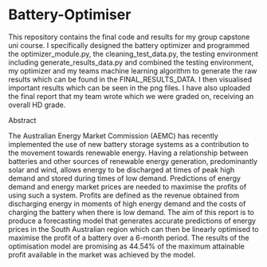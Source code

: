 # Battery-Optimiser

This repository contains the final code and results for my group capstone uni course. I specifically designed the battery optimizer and programmed the optimizer_module.py, the cleaning_test_data.py, the testing environment including generate_results_data.py and combined the testing environment, my optimizer and my teams machine learning algorithm to generate the raw results which can be found in the FINAL_RESULTS_DATA. I then visualised important results which can be seen in the png files. I have also uploaded the final report that my team wrote which we were graded on, receiving an overall HD grade.

Abstract

The Australian Energy Market Commission (AEMC) has recently implemented
the use of new battery storage systems as a contribution to the movement towards renewable energy. Having a relationship between batteries and other sources
of renewable energy generation, predominantly solar and wind, allows energy to
be discharged at times of peak high demand and stored during times of low demand. Predictions of energy demand and energy market prices are needed to
maximise the profits of using such a system. Profits are defined as the revenue
obtained from discharging energy in moments of high energy demand and the
costs of charging the battery when there is low demand. The aim of this report
is to produce a forecasting model that generates accurate predictions of energy
prices in the South Australian region which can then be linearly optimised to
maximise the profit of a battery over a 6-month period. The results of the optimisation model are promising as 44.54% of the maximum attainable profit available
in the market was achieved by the model.
